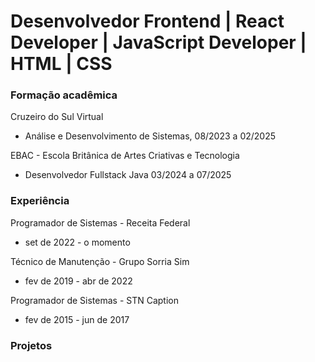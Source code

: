 # Desenvolvedor Frontend | React Developer | JavaScript Developer | HTML | CSS

### Formação acadêmica

Cruzeiro do Sul Virtual
- Análise e Desenvolvimento de Sistemas, 08/2023 a 02/2025

EBAC - Escola Britânica de Artes Criativas e Tecnologia
- Desenvolvedor Fullstack Java 03/2024 a 07/2025


### Experiência

Programador de Sistemas - Receita Federal
 - set de 2022 - o momento

Técnico de Manutenção - Grupo Sorria Sim
 - fev de 2019 - abr de 2022

Programador de Sistemas - STN Caption
 - fev de 2015 - jun de 2017

### Projetos
